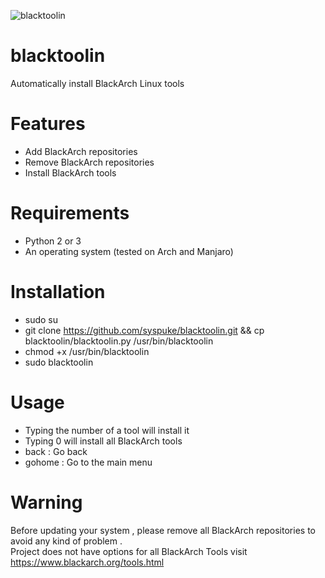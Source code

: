 ![blacktoolin](https://i.postimg.cc/sDG8Jd1n/Screenshot-from-2018-10-16-17-28-47.png)
# blacktoolin
Automatically install BlackArch Linux tools

# Features
- Add BlackArch repositories
- Remove BlackArch repositories
- Install BlackArch tools

# Requirements
- Python 2 or 3
- An operating system (tested on Arch and Manjaro)

# Installation
- sudo su
- git clone https://github.com/syspuke/blacktoolin.git && cp blacktoolin/blacktoolin.py /usr/bin/blacktoolin
- chmod +x /usr/bin/blacktoolin
- sudo blacktoolin 

# Usage
- Typing the number of a tool will install it
- Typing 0 will install all BlackArch tools
- back : Go back
- gohome : Go to the main menu

# Warning
Before updating your system , please remove all BlackArch repositories to avoid any kind of problem .<br />
Project does not have options for all BlackArch Tools visit https://www.blackarch.org/tools.html

